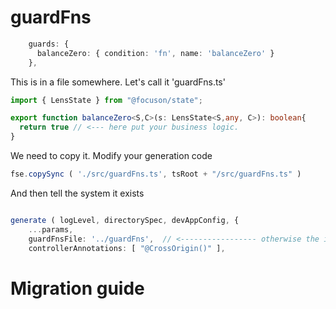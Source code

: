 # guardFns

```typescript
    guards: {
      balanceZero: { condition: 'fn', name: 'balanceZero' }
    },
```
This is in a file somewhere. Let's call it 'guardFns.ts'
```typescript
import { LensState } from "@focuson/state";

export function balanceZero<S,C>(s: LensState<S,any, C>): boolean{
  return true // <--- here put your business logic.
}
```
We need to copy it. Modify your generation code
```typescript
fse.copySync ( './src/guardFns.ts', tsRoot + "/src/guardFns.ts" )
```
And then tell the system it exists

```typescript

generate ( logLevel, directorySpec, devAppConfig, {
    ...params,
    guardFnsFile: '../guardFns',  // <----------------- otherwise the imports won't work
    controllerAnnotations: [ "@CrossOrigin()" ],
```

# Migration guide
